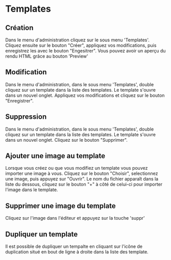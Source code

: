 
# Templates

## Création

Dans le menu d'administration cliquez sur le sous menu 'Templates'. Cliquez ensuite sur le bouton "Créer", appliquez vos modifications, puis enregistrez les avec le bouton "Engesitrer".
Vous pouvez avoir un aperçu du rendu HTML grâce au bouton 'Preview'



## Modification

Dans le menu d'administration, dans le sous menu 'Templates', double cliquez sur un template dans la liste des templates.
Le template s'ouvre dans un nouvel onglet. Appliquez vos modifications et cliquez sur le bouton "Enregistrer".


## Suppression

Dans le menu d'administration, dans le sous menu 'Templates', double cliquez sur un template dans la liste des templates. 
Le template s'ouvre dans un nouvel onglet. Cliquez sur le bouton "Supprimer".


## Ajouter une image au template

Lorsque vous créez ou que vous modifiez un template vous pouvez importer une image à vous. Cliquez sur le bouton "Choisir", selectionnez une image, puis appuyez sur "Ouvrir".
Le nom du fichier apparaît dans la liste du dessous, cliquez sur le bouton "+" à côté de celui-ci pour importer l'image dans le template.


## Supprimer une image du template

Cliquez sur l'image dans l'éditeur et appuyez sur la touche 'suppr'


## Dupliquer un template

Il est possible de dupliquer un tempalte en cliquant sur l'icône de duplication situé en bout de ligne à droite dans la liste des template.